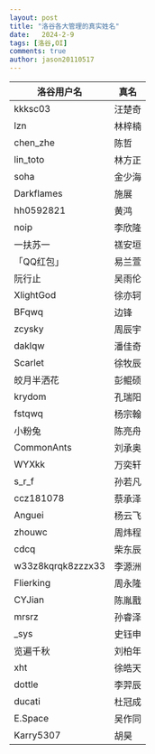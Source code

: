 ```yaml
---
layout: post
title: "洛谷各大管理的真实姓名"
date:   2024-2-9
tags: [洛谷,OI]
comments: true
author: jason20110517
---
```


| 洛谷用户名        | 真名   |
| ----------------- | ------ |
| kkksc03           | 汪楚奇 |
| lzn               | 林梓楠 |
| chen_zhe          | 陈哲   |
| lin_toto          | 林方正 |
| soha              | 金少海 |
| Darkflames        | 施展   |
| hh0592821         | 黄鸿   |
| noip              | 李欣隆 |
| 一扶苏一          | 禚安垣 |
| 「QQ红包」        | 易兰萱 |
| 阮行止            | 吴雨伦 |
| XlightGod         | 徐亦轲 |
| BFqwq             | 边锋   |
| zcysky            | 周辰宇 |
| daklqw            | 潘佳奇 |
| Scarlet           | 徐牧辰 |
| 皎月半洒花        | 彭鲲硕 |
| krydom            | 孔瑞阳 |
| fstqwq            | 杨宗翰 |
| 小粉兔            | 陈亮舟 |
| CommonAnts        | 刘承奥 |
| WYXkk             | 万奕轩 |
| s_r_f             | 孙若凡 |
| ccz181078         | 蔡承泽 |
| Anguei            | 杨云飞 |
| zhouwc            | 周炜程 |
| cdcq              | 柴东辰 |
| w33z8kqrqk8zzzx33 | 李源洲 |
| Flierking         | 周永隆 |
| CYJian            | 陈胤戬 |
| mrsrz             | 孙睿泽 |
| _sys              | 史钰申 |
| 览遍千秋          | 刘柏年 |
| xht               | 徐皓天 |
| dottle            | 李羿辰 |
| ducati            | 杜冠成 |
| E.Space           | 吴作同 |
| Karry5307        | 胡昊 |
